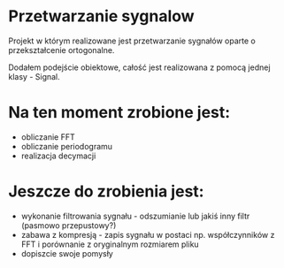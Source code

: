 # Przetwarzanie sygnalow
Projekt w którym realizowane jest przetwarzanie sygnałów oparte o przekształcenie ortogonalne.

Dodałem podejście obiektowe, całość jest realizowana z pomocą jednej klasy - Signal.
# Na ten moment zrobione jest:
 - obliczanie FFT
 - obliczanie periodogramu
 - realizacja decymacji

# Jeszcze do zrobienia jest:
 - wykonanie filtrowania sygnału - odszumianie lub jakiś inny filtr (pasmowo przepustowy?)
 - zabawa z kompresją - zapis sygnału w postaci np. współczynników z FFT i porównanie z oryginalnym rozmiarem pliku
 - dopiszcie swoje pomysły
